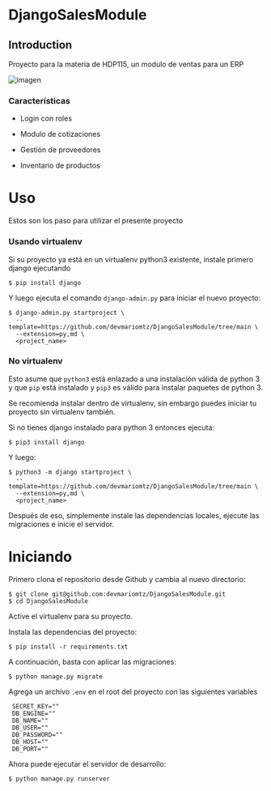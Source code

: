 # DjangoSalesModule

## Introduction

Proyecto para la materia de HDP115, un modulo de ventas para un ERP

![imagen](https://github.com/devmariomtz/DjangoSalesModule/assets/99843020/dfa3f88e-e6c5-4eb1-9299-98928b596b8e)


### Características

* Login con roles

* Modulo de cotizaciones 

* Gestión de proveedores

* Inventario de productos

# Uso

Estos son los paso para utilizar el presente proyecto

### Usando virtualenv

Si su proyecto ya está en un virtualenv python3 existente, instale primero django ejecutando

    $ pip install django
    
Y luego ejecuta el comando `django-admin.py` para iniciar el nuevo proyecto:

    $ django-admin.py startproject \
      --template=https://github.com/devmariomtz/DjangoSalesModule/tree/main \
      --extension=py,md \
      <project_name>
      
### No virtualenv

Esto asume que `python3` está enlazado a una instalación válida de python 3 y que `pip` está instalado y `pip3` es válido
para instalar paquetes de python 3.

Se recomienda instalar dentro de virtualenv, sin embargo puedes iniciar tu proyecto sin virtualenv también.

Si no tienes django instalado para python 3 entonces ejecuta:

    $ pip3 install django
    
Y luego:

    $ python3 -m django startproject \
      --template=https://github.com/devmariomtz/DjangoSalesModule/tree/main \
      --extension=py,md \
      <project_name>
      
      
Después de eso, simplemente instale las dependencias locales, ejecute las migraciones e inicie el servidor.


# Iniciando

Primero clona el repositorio desde Github y cambia al nuevo directorio:

    $ git clone git@github.com:devmariomtz/DjangoSalesModule.git
    $ cd DjangoSalesModule
    
Active el virtualenv para su proyecto.
    
Instala las dependencias del proyecto:

    $ pip install -r requirements.txt


    
A continuación, basta con aplicar las migraciones:

    $ python manage.py migrate
    
Agrega un archivo `.env` en el root del proyecto con las siguientes variables
```
 SECRET_KEY=""
 DB_ENGINE=""
 DB_NAME=""
 DB_USER=""
 DB_PASSWORD=""
 DB_HOST=""
 DB_PORT=""
```

Ahora puede ejecutar el servidor de desarrollo:

    $ python manage.py runserver
